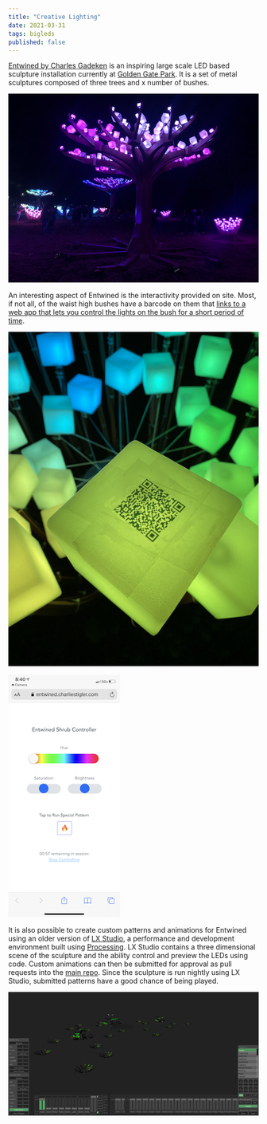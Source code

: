```yaml
---
title: "Creative Lighting"
date: 2021-03-31
tags: bigleds
published: false
---
```

[Entwined by Charles Gadeken](https://www.charlesgadeken.com/entwined) is an inspiring large scale LED based sculpture installation currently at [Golden Gate Park](https://www.goldengatepark150.com/entwined). It is a set of metal sculptures composed of three trees and x number of bushes.

![Entwined](/images/entwined.png)

An interesting aspect of Entwined is the interactivity provided on site. Most, if not all, of the waist high bushes have a barcode on them that [links to a web app that lets you control the lights on the bush for a short period of time](https://entwined.charliestigler.com/shrubs/18?key=26881c3ebd2498fa9d42fc6d474f47af).

![barcode](/images/entwinedQR.png)

![app view](/images/entwinedApp.png)

It is also possible to create custom patterns and animations for Entwined using an older version of [LX Studio](http://lx.studio), a performance and development environment built using [Processing](https://processing.org). LX Studio contains a three dimensional scene of the sculpture and the ability control and preview the LEDs using code. Custom animations can then be submitted for approval as pull requests into the [main repo](https://github.com/squaredproject/Entwined). Since the sculpture is run nightly using LX Studio, submitted patterns have a good chance of being played.

![LX Studio scene](/images/entwinedLX.png)
